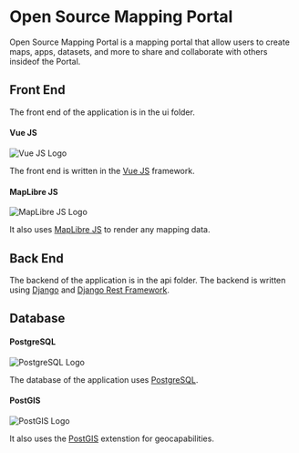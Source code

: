 # Open Source Mapping Portal

Open Source Mapping Portal is a mapping portal that allow users to create maps, apps, datasets, and more to share and collaborate with others insideof the Portal.  


## Front End

The front end of the application is in the ui folder. 


#### Vue JS
![Vue JS Logo](https://avatars.githubusercontent.com/u/6128107?s=200&v=4)

The front end is written in the [Vue JS](https://github.com/vuejs/vue) framework. 


#### MapLibre JS 
![MapLibre JS Logo](https://avatars.githubusercontent.com/u/75709127?s=200&v=4)

It also uses [MapLibre JS](https://github.com/maplibre/maplibre-gl-js) to render any mapping data.


## Back End
The backend of the application is in the api folder. The backend is written using [Django](https://github.com/django/django) and [Django Rest Framework](https://github.com/encode/django-rest-framework).

## Database

#### PostgreSQL
![PostgreSQL Logo](https://duckduckgo.com/i/270e21a9.png)

The database of the application uses [PostgreSQL](https://www.postgresql.org/).


#### PostGIS
![PostGIS Logo](https://duckduckgo.com/i/a1feac83.png)

It also uses the [PostGIS](ttps://postgis.net/) extenstion for geocapabilities. 
